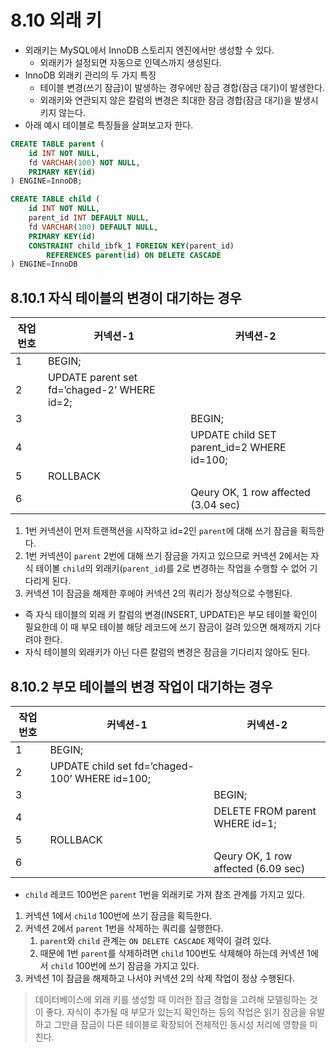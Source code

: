 # 8.10 외래 키

- 외래키는 MySQL에서 InnoDB 스토리지 엔진에서만 생성할 수 있다.
    - 외래키가 설정되면 자동으로 인덱스까지 생성된다.
- InnoDB 외래키 관리의 두 가지 특징
    - 테이블 변경(쓰기 잠금)이 발생하는 경우에만 잠금 경합(잠금 대기)이 발생한다.
    - 외래키와 연관되지 않은 칼럼의 변경은 최대한 잠금 경합(잠금 대기)을 발생시키지 않는다.
- 아래 예시 테이블로 특징들을 살펴보고자 한다.

```sql
CREATE TABLE parent (
	id INT NOT NULL,
	fd VARCHAR(100) NOT NULL, 
	PRIMARY KEY(id)
) ENGINE=InnoDB;

CREATE TABLE child (
	id INT NOT NULL,
	parent_id INT DEFAULT NULL,
	fd VARCHAR(100) DEFAULT NULL,
	PRIMARY KEY(id)
	CONSTRAINT child_ibfk_1 FOREIGN KEY(parent_id) 
		REFERENCES parent(id) ON DELETE CASCADE
) ENGINE=InnoDB
```

## 8.10.1 자식 테이블의 변경이 대기하는 경우

| 작업 번호 | 커넥션-1 | 커넥션-2 |
| --- | --- | --- |
| 1 | BEGIN; |  |
| 2 | UPDATE parent set fd=’chaged-2’ WHERE id=2; |  |
| 3 |  | BEGIN; |
| 4 |  | UPDATE child SET parent_id=2 WHERE id=100; |
| 5 | ROLLBACK |  |
| 6 |  | Qeury OK, 1 row affected (3.04 sec) |
1. 1번 커넥션이 먼저 트랜잭션을 시작하고 id=2인 `parent`에 대해 쓰기 잠금을 획득한다.
2. 1번 커넥션이 `parent` 2번에 대해 쓰기 잠금을 가지고 있으므로 커넥션 2에서는 자식 테이볼 `child`의 외래키(`parent_id`)를 2로 변경하는 작업을 수행할 수 없어 기다리게 된다.
3. 커넥션 1이 잠금을 해제한 후에야 커넥션 2의 쿼리가 정상적으로 수행된다.

- 즉 자식 테이블의 외래 키 칼럼의 변경(INSERT, UPDATE)은 부모 테이블 확인이 필요한데 이 때 부모 테이블 해당 레코드에 쓰기 잠금이 걸려 있으면 해제까지 기다려야 한다.
- 자식 테이블의 외래키가 아닌 다른 칼럼의 변경은 잠금을 기다리지 않아도 된다.

## 8.10.2 부모 테이블의 변경 작업이 대기하는 경우

| 작업 번호 | 커넥션-1 | 커넥션-2 |
| --- | --- | --- |
| 1 | BEGIN; |  |
| 2 | UPDATE child set fd=’chaged-100’ WHERE id=100; |  |
| 3 |  | BEGIN; |
| 4 |  | DELETE FROM parent WHERE id=1; |
| 5 | ROLLBACK |  |
| 6 |  | Qeury OK, 1 row affected (6.09 sec) |
- `child` 레코드 100번은 `parent` 1번을 외래키로 가져 참조 관계를 가지고 있다.
1. 커넥션 1에서 `child` 100번에 쓰기 잠금을 획득한다.
2. 커넥션 2에서 `parent` 1번을 삭제하는 쿼리를 실행한다.
    1. `parent`와 `child` 관계는 `ON DELETE CASCADE` 제약이 걸려 있다.
    2. 때문에 1번 `parent`를 삭제하려면 `child` 100번도 삭제해야 하는데 커넥션 1에서 `child` 100번에 쓰기 잠금을 가지고 있다.
3. 커넥션 1이 잠금을 해제하고 나서야 커넥션 2의 삭제 작업이 정상 수행된다.

> 데이터베이스에 외래 키를 생성할 때 이러한 잠금 경합을 고려해 모델링하는 것이 좋다. 자식이 추가될 때 부모가 있는지 확인하는 등의 작업은 읽기 잠금을 유발하고 그만큼 잠금이 다른 테이블로 확장되어 전체적인 동시성 처리에 영향을 미친다.
>